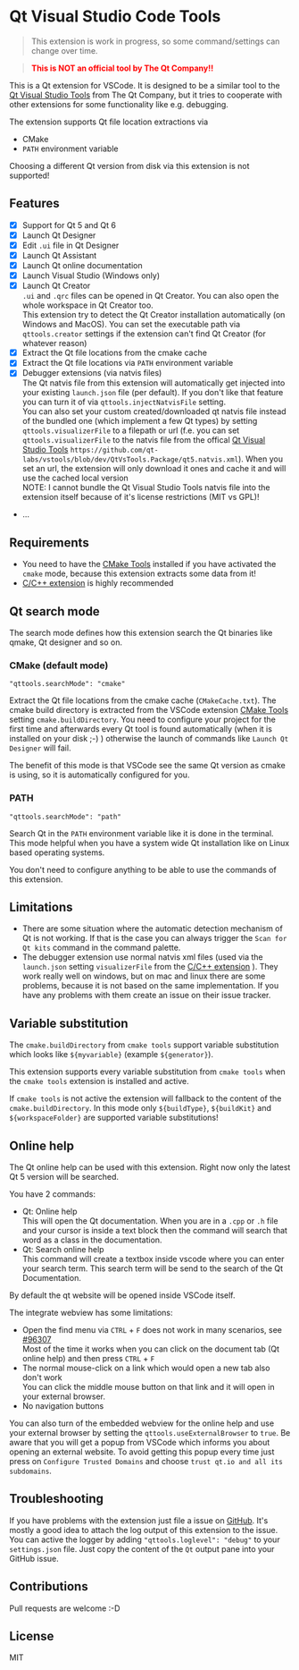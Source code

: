 # Qt Visual Studio Code Tools

> This extension is work in progress, so some command/settings can change over time.

> <span style="color:red; font-weight:bold;">This is NOT an official tool by The Qt Company!!</span>

This is a Qt extension for VSCode. It is designed to be a similar tool to the [Qt Visual Studio Tools](https://marketplace.visualstudio.com/items?itemName=TheQtCompany.QtVisualStudioTools-19123) from The Qt Company, but it tries to cooperate with other extensions for some functionality like e.g. debugging.

The extension supports Qt file location extractions via
* CMake
* `PATH` environment variable

Choosing a different Qt version from disk via this extension is not supported!

## Features

* [x] Support for Qt 5 and Qt 6
* [x] Launch Qt Designer
* [x] Edit `.ui` file in Qt Designer
* [x] Launch Qt Assistant
* [x] Launch Qt online documentation
* [x] Launch Visual Studio (Windows only)
* [x] Launch Qt Creator<br>
  `.ui` and `.qrc` files can be opened in Qt Creator. You can also open the whole workspace in Qt Creator too.<br>
  This extension try to detect the Qt Creator installation automatically (on Windows and MacOS). You can set the executable path via `qttools.creator` settings if the extension can't find Qt Creator (for whatever reason)
* [x] Extract the Qt file locations from the cmake cache
* [x] Extract the Qt file locations via `PATH` environment variable
* [x] Debugger extensions (via natvis files)<br>
  The Qt natvis file from this extension will automatically get injected into your existing `launch.json` file (per default). If you don't like that feature you can turn it of via `qttools.injectNatvisFile` setting.<br>
  You can also set your custom created/downloaded qt natvis file instead of the bundled one (which implement a few Qt types) by setting `qttools.visualizerFile` to a filepath or url (f.e. you can set `qttools.visualizerFile` to the natvis file from the offical [Qt Visual Studio Tools](https://code.qt.io/cgit/qt-labs/vstools.git/tree/src/qtvstools/qt5.natvis.xml) `https://github.com/qt-labs/vstools/blob/dev/QtVsTools.Package/qt5.natvis.xml`). When you set an url, the extension will only download it ones and cache it and will use the cached local version<br>
  NOTE: I cannot bundle the Qt Visual Studio Tools natvis file into the extension itself because of it's license restrictions (MIT vs GPL)!
* ...

## Requirements

* You need to have the [CMake Tools](https://marketplace.visualstudio.com/items?itemName=ms-vscode.cmake-tools) installed if you have activated the `cmake` mode, because this extension extracts some data from it!
* [C/C++ extension](https://marketplace.visualstudio.com/items?itemName=ms-vscode.cpptools) is highly recommended

## Qt search mode
The search mode defines how this extension search the Qt binaries like qmake, Qt designer and so on.

### CMake (default mode)
`"qttools.searchMode": "cmake"`

Extract the Qt file locations from the cmake cache (`CMakeCache.txt`). The cmake build directory is extracted from the VSCode extension [CMake Tools](https://marketplace.visualstudio.com/items?itemName=ms-vscode.cmake-tools) setting `cmake.buildDirectory`.
You need to configure your project for the first time and afterwards every Qt tool is found automatically (when it is installed on your disk ;-) ) otherwise the launch of commands like `Launch Qt Designer` will fail.

The benefit of this mode is that VSCode see the same Qt version as cmake is using, so it is automatically configured for you.

### PATH
`"qttools.searchMode": "path"`

Search Qt in the `PATH` environment variable like it is done in the terminal. This mode helpful when you have a system wide Qt installation like on Linux based operating systems.

You don't need to configure anything to be able to use the commands of this extension.

## Limitations

* There are some situation where the automatic detection mechanism of Qt is not working. If that is the case you can always trigger the `Scan for Qt kits` command in the command palette.
* The debugger extension use normal natvis xml files (used via the `launch.json` setting `visualizerFile` from the [C/C++ extension](https://marketplace.visualstudio.com/items?itemName=ms-vscode.cpptools) ). They work really well on windows, but on mac and linux there are some problems, because it is not based on the same implementation. If you have any problems with them create an issue on their issue tracker.

## Variable substitution

The `cmake.buildDirectory` from `cmake tools` support variable substitution which looks like `${myvariable}` (example `${generator}`).

This extension supports every variable substitution from `cmake tools` when the `cmake tools` extension is installed and active.

If `cmake tools` is not active the extension will fallback to the content of the `cmake.buildDirectory`. In this mode only `${buildType}`, `${buildKit}` and `${workspaceFolder}` are supported variable substitutions!

## Online help

The Qt online help can be used with this extension. Right now only the latest Qt 5 version will be searched.

You  have 2 commands:

* Qt: Online help  
  This will open the Qt documentation. When you are in a `.cpp` or `.h` file and your cursor is inside a text block then the command will search that word as a class in the documentation.
* Qt: Search online help  
  This command will create a textbox inside vscode where you can enter your search term. This search term will be send to the search of the Qt Documentation.

By default the qt website will be opened inside VSCode itself.

The integrate webview has some limitations:

* Open the find menu via `CTRL` + `F` does not work in many scenarios, see [#96307](https://github.com/microsoft/vscode/issues/96307)  
  Most of the time it works when you can click on the document tab (Qt online help) and then press `CTRL` + `F`
* The normal mouse-click on a link which would open a new tab also don't work  
  You can click the middle mouse button on that link and it will open in your external browser.
* No navigation buttons

You can also turn of the embedded webview for the online help and use your external browser by setting the `qttools.useExternalBrowser` to `true`. Be aware that you will get a popup from VSCode which informs you about opening an external website. To avoid getting this popup every time just press on `Configure Trusted Domains` and choose `trust qt.io and all its subdomains`.

## Troubleshooting

If you have problems with the extension just file a issue on [GitHub](https://github.com/tonka3000/vscode-qt-tools/issues). It's mostly a good idea to attach the log output of this extension to the issue. You can active the logger by adding `"qttools.loglevel": "debug"` to your `settings.json` file. Just copy the content of the `Qt` output pane into your GitHub issue.

## Contributions

Pull requests are welcome :-D

## License

MIT
